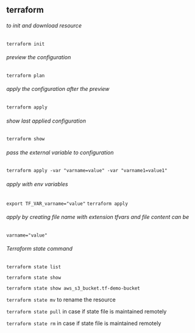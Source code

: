 ## terraform

###### to init and download resource

`terraform init`

###### preview the configuration

`terraform plan`

###### apply the configuration after the preview

`terraform apply`

###### show last applied configuration

`terraform show`

###### pass the external variable to configuration

`terraform apply -var "varname=value" -var "varname1=value1"`

###### apply with env variables

`export TF_VAR_varname="value"`
`terraform apply`

###### apply by creating file name with extension tfvars and file content can be

`varname="value"`

###### Terraform state command

`terraform state list`

`terraform state show`

`terraform state show aws_s3_bucket.tf-demo-bucket`

`terraform state mv` to rename the resource

`terraform state pull` in case if state file is maintained remotely

`terraform state rm` in case if state file is maintained remotely
